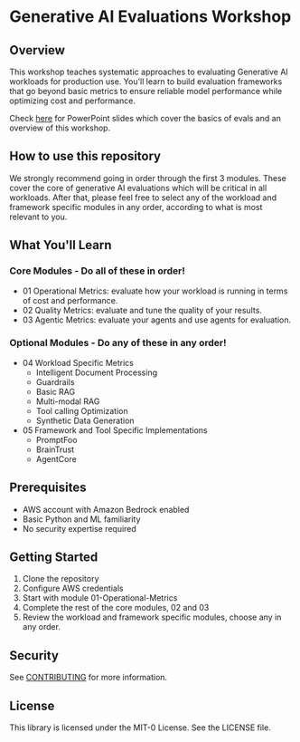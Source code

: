 # Generative AI Evaluations Workshop

## Overview

This workshop teaches systematic approaches to evaluating Generative AI workloads for production use. You'll learn to build evaluation frameworks that go beyond basic metrics to ensure reliable model performance while optimizing cost and performance.

Check [here](https://d2ot4ns4zf41bm.cloudfront.net/slides/Gen+AI+Evals+Workshop.pptx) for PowerPoint slides which cover the basics of evals and an overview of this workshop.

## How to use this repository

We strongly recommend going in order through the first 3 modules.  These cover the core of generative AI evaluations which will be critical in all workloads.  After that, please feel free to select any of the workload and framework specific modules in any order, according to what is most relevant to you.

## What You'll Learn

### Core Modules - Do all of these in order!
- 01 Operational Metrics: evaluate how your workload is running in terms of cost and performance.
- 02 Quality Metrics: evaluate and tune the quality of your results.
- 03 Agentic Metrics: evaluate your agents and use agents for evaluation.

### Optional Modules - Do any of these in any order!
- 04 Workload Specific Metrics
  - Intelligent Document Processing
  - Guardrails
  - Basic RAG
  - Multi-modal RAG
  - Tool calling Optimization
  - Synthetic Data Generation
- 05 Framework and Tool Specific Implementations
  - PromptFoo
  - BrainTrust
  - AgentCore

## Prerequisites

- AWS account with Amazon Bedrock enabled
- Basic Python and ML familiarity
- No security expertise required

## Getting Started

1. Clone the repository
2. Configure AWS credentials
3. Start with module 01-Operational-Metrics
4. Complete the rest of the core modules, 02 and 03
5. Review the workload and framework specific modules, choose any in any order.

## Security

See [CONTRIBUTING](CONTRIBUTING.md#security-issue-notifications) for more information.

## License

This library is licensed under the MIT-0 License. See the LICENSE file.

